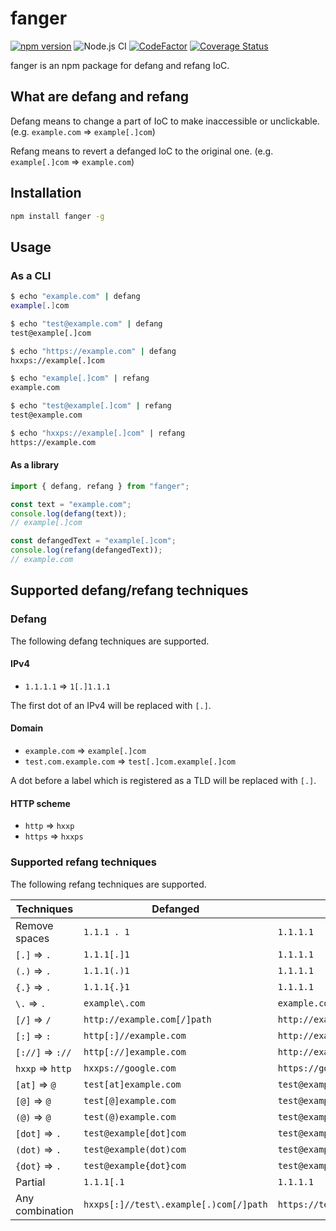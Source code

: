 # fanger

[![npm version](https://badge.fury.io/js/fanger.svg)](https://badge.fury.io/js/fanger)
![Node.js CI](https://github.com/ninoseki/fanger/workflows/Node.js%20CI/badge.svg)
[![CodeFactor](https://www.codefactor.io/repository/github/ninoseki/fanger/badge)](https://www.codefactor.io/repository/github/ninoseki/fanger)
[![Coverage Status](https://coveralls.io/repos/github/ninoseki/fanger/badge.svg?branch=master)](https://coveralls.io/github/ninoseki/fanger?branch=master)

fanger is an npm package for defang and refang IoC.

## What are defang and refang

Defang means to change a part of IoC to make inaccessible or unclickable. (e.g. `example.com` => `example[.]com`)

Refang means to revert a defanged IoC to the original one. (e.g. `example[.]com` => `example.com`)

## Installation

```bash
npm install fanger -g
```

## Usage

### As a CLI

```bash
$ echo "example.com" | defang
example[.]com

$ echo "test@example.com" | defang
test@example[.]com

$ echo "https://example.com" | defang
hxxps://example[.]com
```

```bash
$ echo "example[.]com" | refang
example.com

$ echo "test@example[.]com" | refang
test@example.com

$ echo "hxxps://example[.]com" | refang
https://example.com
```

#### As a library

```typescript
import { defang, refang } from "fanger";

const text = "example.com";
console.log(defang(text));
// example[.]com

const defangedText = "example[.]com";
console.log(refang(defangedText));
// example.com
```

## Supported defang/refang techniques

### Defang

The following defang techniques are supported.

#### IPv4

- `1.1.1.1` => `1[.]1.1.1`

The first dot of an IPv4 will be replaced with `[.]`.

#### Domain

- `example.com` => `example[.]com`
- `test.com.example.com` => `test[.]com.example[.]com`

A dot before a label which is registered as a TLD will be replaced with `[.]`.

#### HTTP scheme

- `http` => `hxxp`
- `https` =>  `hxxps`

### Supported refang techniques

The following refang techniques are supported.

| Techniques       | Defanged                               | Refanged                        |
|------------------|----------------------------------------|---------------------------------|
| Remove spaces    | `1.1.1 . 1`                            | `1.1.1.1`                       |
| `[.]` => `.`     | `1.1.1[.]1`                            | `1.1.1.1`                       |
| `(.)` => `.`     | `1.1.1(.)1`                            | `1.1.1.1`                       |
| `{.}` => `.`     | `1.1.1{.}1`                            | `1.1.1.1`                       |
| `\.`  => `.`     | `example\.com`                         | `example.com`                   |
| `[/]` => `/`     | `http://example.com[/]path`            | `http://example.com/path`       |
| `[:]` => `:`     | `http[:]//example.com`                 | `http://example.com`            |
| `[://]` => `://` | `http[://]example.com`                 | `http://example.com`            |
| `hxxp` => `http` | `hxxps://google.com`                   | `https://google.com`            |
| `[at]` => `@`    | `test[at]example.com`                  | `test@example.com`              |
| `[@]` => `@`     | `test[@]example.com`                   | `test@example.com`              |
| `(@)` => `@`     | `test(@)example.com`                   | `test@example.com`              |
| `[dot]` => `.`   | `test@example[dot]com`                 | `test@example.com`              |
| `(dot)` => `.`   | `test@example(dot)com`                 | `test@example.com`              |
| `{dot}` => `.`   | `test@example{dot}com`                 | `test@example.com`              |
| Partial          | `1.1.1[.1`                             | `1.1.1.1`                       |
| Any combination  | `hxxps[:]//test\.example[.)com[/]path` | `https://test.example.com/path` |
